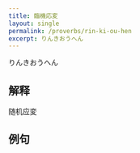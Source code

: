 ```yaml
---
title: 臨機応変
layout: single
permalink: /proverbs/rin-ki-ou-hen
excerpt: りんきおうへん
---
```


りんきおうへん

## 解释

随机应変

## 例句

